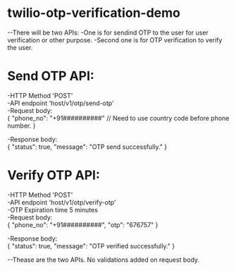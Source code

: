# twilio-otp-verification-demo

--There will be two APIs:
  -One is for sendind OTP to the user for user verification or other purpose.
  -Second one is for OTP verification to verify the user.

# Send OTP API:
  -HTTP Method 'POST' <br/>
  -API endpoint 'host/v1/otp/send-otp' <br/>
  -Request body:      
    {
      "phone_no": "+91##########" // Need to use country code before phone number.
    }

  -Response body:     
    {
      "status": true,
      "message": "OTP send successfully."
    }

# Verify OTP API:
  -HTTP Method 'POST' <br/>
  -API endpoint 'host/v1/otp/verify-otp' <br/>
  -OTP Expiration time 5 minutes <br/>
  -Request body:       
    {
      "phone_no": "+91##########",
      "otp": "676757"
    }

  -Response body:       
    {
      "status": true,
      "message": "OTP verified successfully."
    }

--Thease are the two APIs. No validations added on request body.
